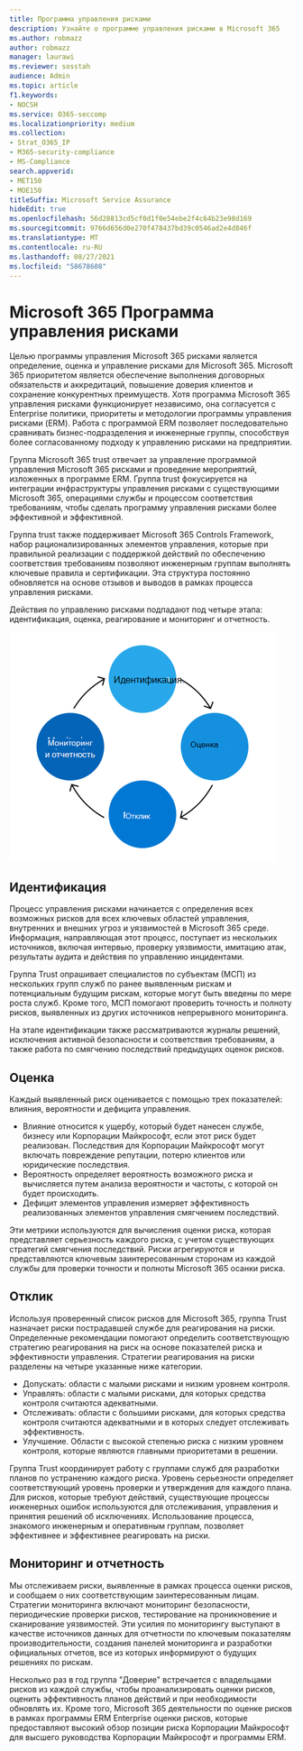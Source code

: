 ```yaml
---
title: Программа управления рисками
description: Узнайте о программе управления рисками в Microsoft 365
ms.author: robmazz
author: robmazz
manager: laurawi
ms.reviewer: sosstah
audience: Admin
ms.topic: article
f1.keywords:
- NOCSH
ms.service: O365-seccomp
ms.localizationpriority: medium
ms.collection:
- Strat_O365_IP
- M365-security-compliance
- MS-Compliance
search.appverid:
- MET150
- MOE150
titleSuffix: Microsoft Service Assurance
hideEdit: true
ms.openlocfilehash: 56d28813cd5cf0d1f0e54ebe2f4c64b23e98d169
ms.sourcegitcommit: 9766d656d0e270f478437bd39c0546ad2e4d846f
ms.translationtype: MT
ms.contentlocale: ru-RU
ms.lasthandoff: 08/27/2021
ms.locfileid: "58678608"
---
```

# <a name="microsoft-365-risk-management-program"></a>Microsoft 365 Программа управления рисками

Целью программы управления Microsoft 365 рисками является определение, оценка и управление рисками для Microsoft 365. Microsoft 365 приоритетом является обеспечение выполнения договорных обязательств и аккредитаций, повышение доверия клиентов и сохранение конкурентных преимуществ. Хотя программа Microsoft 365 управления рисками функционирует независимо, она согласуется с Enterprise политики, приоритеты и методологии программы управления рисками (ERM). Работа с программой ERM позволяет последовательно сравнивать бизнес-подразделения и инженерные группы, способствуя более согласованному подходу к управлению рисками на предприятии.

Группа Microsoft 365 trust отвечает за управление программой управления Microsoft 365 рисками и проведение мероприятий, изложенных в программе ERM. Группа trust фокусируется на интеграции инфраструктуры управления рисками с существующими Microsoft 365, операциями службы и процессом соответствия требованиям, чтобы сделать программу управления рисками более эффективной и эффективной.

Группа trust также поддерживает Microsoft 365 Controls Framework, набор рационализированных элементов управления, которые при правильной реализации с поддержкой действий по обеспечению соответствия требованиям позволяют инженерным группам выполнять ключевые правила и сертификации. Эта структура постоянно обновляется на основе отзывов и выводов в рамках процесса управления рисками.

Действия по управлению рисками подпадают под четыре этапа: идентификация, оценка, реагирование и мониторинг и отчетность.

![Действия по управлению рисками.](../media/assurance-risk-management-review-process.png)

## <a name="identification"></a>Идентификация

Процесс управления рисками начинается с определения всех возможных рисков для всех ключевых областей управления, внутренних и внешних угроз и уязвимостей в Microsoft 365 среде. Информация, направляющая этот процесс, поступает из нескольких источников, включая интервью, проверку уязвимости, имитацию атак, результаты аудита и действия по управлению инцидентами.

Группа Trust опрашивает специалистов по субъектам (МСП) из нескольких групп служб по ранее выявленным рискам и потенциальным будущим рискам, которые могут быть введены по мере роста служб. Кроме того, МСП помогают проверить точность и полноту рисков, выявленных из других источников непрерывного мониторинга.

На этапе идентификации также рассматриваются журналы решений, исключения активной безопасности и соответствия требованиям, а также работа по смягчению последствий предыдущих оценок рисков.

## <a name="assessment"></a>Оценка

Каждый выявленный риск оценивается с помощью трех показателей: влияния, вероятности и дефицита управления.

- Влияние относится к ущербу, который будет нанесен службе, бизнесу или Корпорации Майкрософт, если этот риск будет реализован. Последствия для Корпорации Майкрософт могут включать повреждение репутации, потерю клиентов или юридические последствия.
- Вероятность определяет вероятность возможного риска и вычисляется путем анализа вероятности и частоты, с которой он будет происходить.
- Дефицит элементов управления измеряет эффективность реализованных элементов управления смягчением последствий.

Эти метрики используются для вычисления оценки риска, которая представляет серьезность каждого риска, с учетом существующих стратегий смягчения последствий. Риски агрегируются и представляются ключевым заинтересованным сторонам из каждой службы для проверки точности и полноты Microsoft 365 осанки риска.

## <a name="response"></a>Отклик

Используя проверенный список рисков для Microsoft 365, группа Trust назначает риски пострадавшей службе для реагирования на риски. Определенные рекомендации помогают определить соответствующую стратегию реагирования на риск на основе показателей риска и эффективности управления. Стратегии реагирования на риски разделены на четыре указанные ниже категории.

- Допускать: области с малыми рисками и низким уровнем контроля.
- Управлять: области с малыми рисками, для которых средства контроля считаются адекватными.
- Отслеживать: области с большими рисками, для которых средства контроля считаются адекватными и в которых следует отслеживать эффективность.
- Улучшение. Области с высокой степенью риска с низким уровнем контроля, которые являются главными приоритетами в решении.

Группа Trust координирует работу с группами служб для разработки планов по устранению каждого риска. Уровень серьезности определяет соответствующий уровень проверки и утверждения для каждого плана. Для рисков, которые требуют действий, существующие процессы инженерных ошибок используются для отслеживания, управления и принятия решений об исключениях. Использование процесса, знакомого инженерным и оперативным группам, позволяет эффективнее и эффективнее реагировать на риски.

## <a name="monitoring-and-reporting"></a>Мониторинг и отчетность

Мы отслеживаем риски, выявленные в рамках процесса оценки рисков, и сообщаем о них соответствующим заинтересованным лицам. Стратегии мониторинга включают мониторинг безопасности, периодические проверки рисков, тестирование на проникновение и сканирование уязвимостей. Эти усилия по мониторингу выступают в качестве источников данных для отчетности по ключевым показателям производительности, создания панелей мониторинга и разработки официальных отчетов, все из которых информируют о будущих решениях по рискам.

Несколько раз в год группа "Доверие" встречается с владельцами рисков из каждой службы, чтобы проанализировать оценки рисков, оценить эффективность планов действий и при необходимости обновлять их. Кроме того, Microsoft 365 деятельности по оценке рисков в рамках программы ERM Enterprise оценки рисков, которые предоставляют высокий обзор позиции риска Корпорации Майкрософт для высшего руководства Корпорации Майкрософт и программы ERM.
